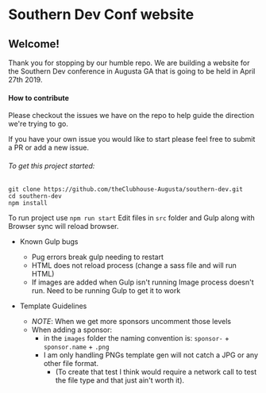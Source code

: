 # Southern Dev Conf website

## Welcome!

Thank you for stopping by our humble repo. We are building a website for the Southern Dev conference in Augusta GA that is going to be held in April 27th 2019.

#### How to contribute
Please checkout the issues we have on the repo to help guide the direction we're trying to go. 

If you have your own issue you would like to start please feel free to submit a PR or add a new issue. 

###### To get this project started:

```
git clone https://github.com/theClubhouse-Augusta/southern-dev.git
cd southern-dev
npm install
```

To run project use `npm run start`
Edit files in `src` folder and Gulp along with Browser sync will reload browser.

- Known Gulp bugs
    - Pug errors break gulp needing to restart
    - HTML does not reload process (change a sass file and will run HTML)
    - If images are added when Gulp isn't running Image process doesn't run. Need to be running Gulp to get it to work

- Template Guidelines
    - *NOTE*: When we get more sponsors uncomment those levels
    - When adding a sponsor:
        - in the `images` folder the naming convention is: `sponsor-` + `sponsor.name` + `.png`
        - I am only handling PNGs template gen will not catch a JPG or any other file format. 
            - (To create that test I think would require a network call to test the file type and that just ain't worth it).